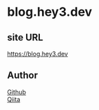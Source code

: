 # blog.hey3.dev

## site URL

https://blog.hey3.dev

## Author

[Github](https://github.com/hey3)  
[Qiita](https://qiita.com/hey3)
